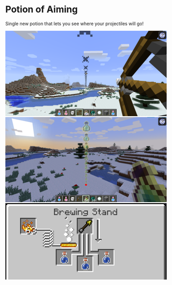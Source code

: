 # Potion of Aiming
Single new potion that lets you see where your projectiles will go!

![Bow](screenshots/bow.png)
![Throwables](screenshots/throwables.png)
![Recipe](screenshots/recipe_only.png)
